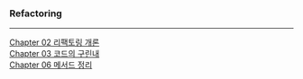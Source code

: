 ### Refactoring

---
[Chapter 02 리팩토링 개론](/summary/chap02.md)  
[Chapter 03 코드의 구린내](/summary/chap03.md)    
[Chapter 06 메서드 정리](/summary/chap06.md)  

